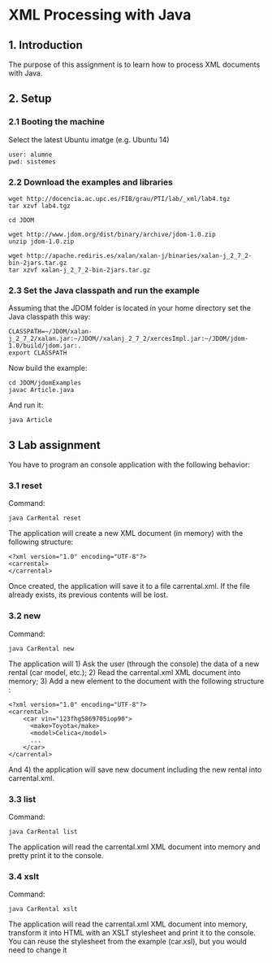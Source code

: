 # XML Processing with Java

## 1. Introduction

The purpose of this assignment is to learn how to process XML documents with Java.

## 2. Setup

### 2.1 Booting the machine

Select the latest Ubuntu imatge (e.g. Ubuntu 14)

    user: alumne
    pwd: sistemes


### 2.2 Download the examples and libraries

    wget http://docencia.ac.upc.es/FIB/grau/PTI/lab/_xml/lab4.tgz
    tar xzvf lab4.tgz

    cd JDOM

    wget http://www.jdom.org/dist/binary/archive/jdom-1.0.zip
    unzip jdom-1.0.zip

    wget http://apache.rediris.es/xalan/xalan-j/binaries/xalan-j_2_7_2-bin-2jars.tar.gz
    tar xzvf xalan-j_2_7_2-bin-2jars.tar.gz

### 2.3 Set the Java classpath and run the example

Assuming that the JDOM folder is located in your home directory set the Java classpath this way:

    CLASSPATH=~/JDOM/xalan-j_2_7_2/xalan.jar:~/JDOM//xalanj_2_7_2/xercesImpl.jar:~/JDOM/jdom-1.0/build/jdom.jar:.
    export CLASSPATH

Now build the example:

    cd JDOM/jdomExamples
    javac Article.java

And run it:

    java Article

## 3 Lab assignment 

You have to program an console application with the following behavior:

### 3.1 reset

Command:

    java CarRental reset

The application will create a new XML document (in memory) with the following structure:
    
    <?xml version="1.0" encoding="UTF-8"?>
    <carrental>
    </carrental>

Once created, the application will save it to a file carrental.xml. If the file already exists, its previous contents will be lost.

### 3.2 new

Command:

    java CarRental new

The application will 1) Ask the user (through the console) the data of a new rental (car model, etc.); 2) Read the carrental.xml XML document into memory; 3) Add a new element to the document with the following structure :
    
    <?xml version="1.0" encoding="UTF-8"?>
    <carrental>
        <car vin="123fhg5869705iop90">
          <make>Toyota</make>
          <model>Celica</model>
          ...
        </car>
    </carrental>

And 4) the application will save new document including the new rental into carrental.xml.

### 3.3 list

Command:

    java CarRental list

The application will read the carrental.xml XML document into memory and pretty print it to the console.

### 3.4 xslt

Command:

    java CarRental xslt

The application will read the carrental.xml XML document into memory, transform it into HTML with an XSLT stylesheet and print it to the console. You can reuse the stylesheet from the example (car.xsl), but you would need to change it




